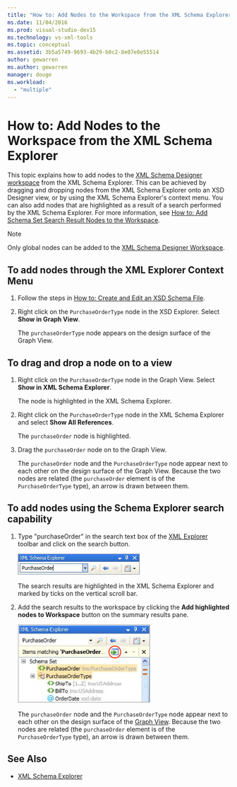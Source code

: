 ```yaml
---
title: "How to: Add Nodes to the Workspace from the XML Schema Explorer"
ms.date: 11/04/2016
ms.prod: visual-studio-dev15
ms.technology: vs-xml-tools
ms.topic: conceptual
ms.assetid: 3b5a5749-9693-4b29-b0c2-8e07e0e55514
author: gewarren
ms.author: gewarren
manager: douge
ms.workload:
  - "multiple"
---
```

# How to: Add Nodes to the Workspace from the XML Schema Explorer

This topic explains how to add nodes to the [XML Schema Designer workspace](../xml-tools/xml-schema-designer-workspace.md) from the XML Schema Explorer. This can be achieved by dragging and dropping nodes from the XML Schema Explorer onto an XSD Designer view, or by using the XML Schema Explorer's context menu. You can also add nodes that are highlighted as a result of a search performed by the XML Schema Explorer. For more information, see [How to: Add Schema Set Search Result Nodes to the Workspace](../xml-tools/how-to-add-schema-set-search-result-nodes-to-the-workspace.md).

> [!NOTE]
> Only global nodes can be added to the [XML Schema Designer Workspace](../xml-tools/xml-schema-designer-workspace.md).

## To add nodes through the XML Explorer Context Menu

1.  Follow the steps in [How to: Create and Edit an XSD Schema File](../xml-tools/how-to-create-and-edit-an-xsd-schema-file.md).

2.  Right click on the `PurchaseOrderType` node in the XSD Explorer. Select **Show in Graph View**.

     The `purchaseOrderType` node appears on the design surface of the Graph View.

## To drag and drop a node on to a view

1.  Right click on the `PurchaseOrderType` node in the Graph View. Select **Show in XML Schema Explorer**.

     The node is highlighted in the XML Schema Explorer.

2.  Right click on the `PurchaseOrderType` node in the XML Schema Explorer and select **Show All References**.

     The `purchaseOrder` node is highlighted.

3.  Drag the `purchaseOrder` node on to the Graph View.

     The `purchaseOrder` node and the `PurchaseOrderType` node appear next to each other on the design surface of the Graph View. Because the two nodes are related (the `purchaseOrder` element is of the `PurchaseOrderType` type), an arrow is drawn between them.

## To add nodes using the Schema Explorer search capability

1.  Type "purchaseOrder" in the search text box of the [XML Explorer](../xml-tools/xml-schema-explorer.md) toolbar and click on the search button.

     ![XML Schema Explorer Keyword Search](../xml-tools/media/schemaexplorersearch.gif "SchemaExplorerSearch")

     The search results are highlighted in the XML Schema Explorer and marked by ticks on the vertical scroll bar.

2.  Add the search results to the workspace by clicking the **Add highlighted nodes to Workspace** button on the summary results pane.

     ![XML Schema Explorer Search Result](../xml-tools/media/schemaexplorersearchresult.gif "SchemaExplorerSearchResult")

     The `purchaseOrder` node and the `PurchaseOrderType` node appear next to each other on the design surface of the [Graph View](../xml-tools/graph-view.md). Because the two nodes are related (the `purchaseOrder` element is of the `PurchaseOrderType` type), an arrow is drawn between them.

## See Also

- [XML Schema Explorer](../xml-tools/xml-schema-explorer.md)
